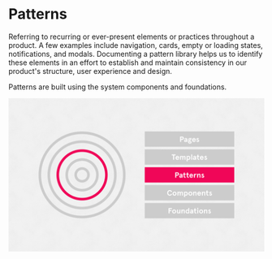 # Patterns

Referring to recurring or ever-present elements or practices throughout a product. A few examples include navigation, cards, empty or loading states, notifications, and modals. Documenting a pattern library helps us to identify these elements in an effort to establish and maintain consistency in our product's structure, user experience and design.

Patterns are built using the system components and foundations.

![](.gitbook/assets/system-thinking-patterns.png)

